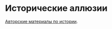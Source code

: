 # Исторические аллюзии

[Авторские материалы по истории](https://bbae7dok0knrhv7fv9av.containers.yandexcloud.net).
